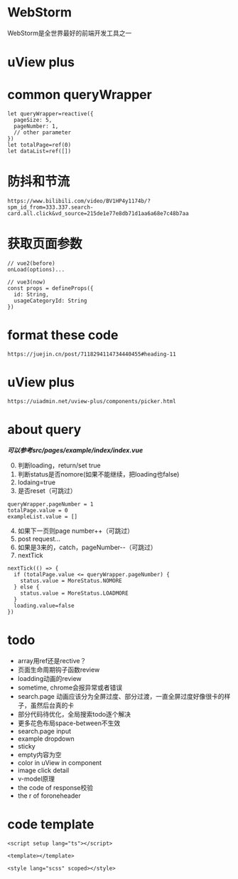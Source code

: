 # WebStorm

WebStorm是全世界最好的前端开发工具之一

# uView plus

# common queryWrapper

```shell
let queryWrapper=reactive({
  pageSize: 5,
  pageNumber: 1,
  // other parameter
})
let totalPage=ref(0)
let dataList=ref([])
```

# 防抖和节流

```
https://www.bilibili.com/video/BV1HP4y1174b/?spm_id_from=333.337.search-card.all.click&vd_source=215de1e77e8db71d1aa6a68e7c48b7aa
```

# 获取页面参数

```
// vue2(before)
onLoad(options)...

// vue3(now)
const props = defineProps({
  id: String,
  usageCategoryId: String
})

```

# format these code

```
https://juejin.cn/post/7118294114734440455#heading-11
```

# uView plus

```
https://uiadmin.net/uview-plus/components/picker.html
```

# about query

**_可以参考src/pages/example/index/index.vue_**

0. 判断loading，return/set true
1. 判断status是否nomore(如果不能继续，把loading也false)
2. lodaing=true
3. 是否reset（可跳过）

```
queryWrapper.pageNumber = 1
totalPage.value = 0
exampleList.value = []
```

4. 如果下一页则page number++（可跳过）
5. post request...
6. 如果是3来的，catch，pageNumber--（可跳过）
7. nextTick

```
nextTick(() => {
  if (totalPage.value <= queryWrapper.pageNumber) {
    status.value = MoreStatus.NOMORE
  } else {
    status.value = MoreStatus.LOADMORE
  }
  loading.value=false
})
```

# todo

- array用ref还是rective？
- 页面生命周期钩子函数review
- loadding动画的review
- sometime, chrome会报异常或者错误
- search.page 动画应该分为全屏过度、部分过渡，一直全屏过度好像很卡的样子，虽然后台真的卡
- 部分代码待优化，全局搜索todo逐个解决
- 更多花色布局space-between不生效
- search.page input
- example dropdown
- sticky
- empty内容为空
- color in uView in component
- image click detail
- v-model原理
- the code of response校验
- the r of foroneheader

# code template

```
<script setup lang="ts"></script>

<template></template>

<style lang="scss" scoped></style>
```
